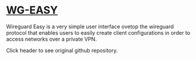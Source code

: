 # [WG-EASY](https://github.com/wg-easy)

Wireguard Easy is a very simple user interface ovetop the wireguard protocol that enables users to easily create client configurations in order to access networks over a private VPN.

Click header to see original github repository.
